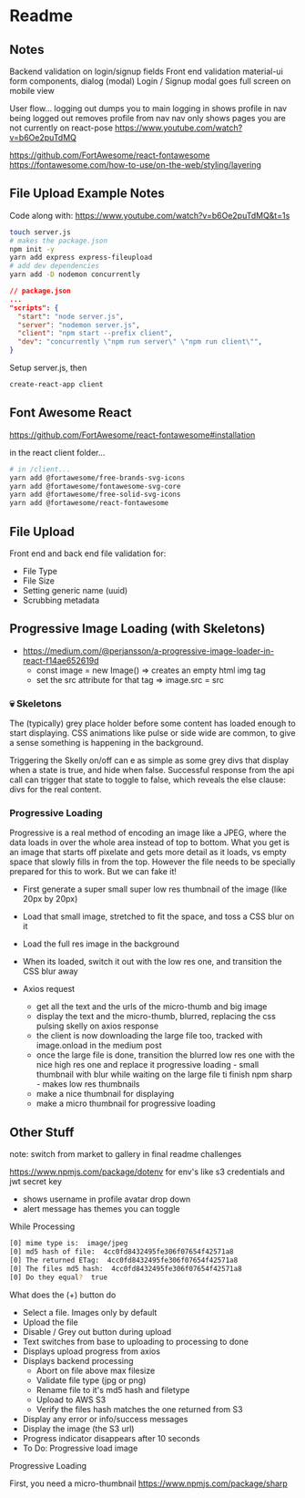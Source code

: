 # Readme

## Notes

Backend validation on login/signup fields
Front end validation
material-ui form components, dialog (modal)
Login / Signup modal goes full screen on mobile view

User flow...
logging out dumps you to main
logging in shows profile in nav
being logged out removes profile from nav
nav only shows pages you are not currently on
react-pose
<https://www.youtube.com/watch?v=b6Oe2puTdMQ>

<https://github.com/FortAwesome/react-fontawesome>
<https://fontawesome.com/how-to-use/on-the-web/styling/layering>

## File Upload Example Notes

Code along with: <https://www.youtube.com/watch?v=b6Oe2puTdMQ&t=1s>

```zsh
touch server.js
# makes the package.json
npm init -y
yarn add express express-fileupload
# add dev dependencies
yarn add -D nodemon concurrently
```

```json
// package.json
...
"scripts": {
  "start": "node server.js",
  "server": "nodemon server.js",
  "client": "npm start --prefix client",
  "dev": "concurrently \"npm run server\" \"npm run client\"",
}
```

Setup server.js, then

```zsh
create-react-app client
```

## Font Awesome React

<https://github.com/FortAwesome/react-fontawesome#installation>

in the react client folder...

```zsh
# in /client...
yarn add @fortawesome/free-brands-svg-icons
yarn add @fortawesome/fontawesome-svg-core
yarn add @fortawesome/free-solid-svg-icons
yarn add @fortawesome/react-fontawesome
```

## File Upload

Front end and back end file validation for:

- File Type
- File Size
- Setting generic name (uuid)
- Scrubbing metadata

## Progressive Image Loading (with Skeletons)

- <https://medium.com/@perjansson/a-progressive-image-loader-in-react-f14ae652619d>
  - const image = new Image() => creates an empty html img tag
  - set the src attribute for that tag => image.src = src
  
### :skull: Skeletons

The (typically) grey place holder before some content has loaded enough to start displaying. CSS animations like pulse or side wide are common, to give a sense something is happening in the background.

Triggering the Skelly on/off can e as simple as some grey divs that display when a state is true, and hide when false. Successful response from the api call can trigger that state to toggle to false, which reveals the else clause: divs for the real content.

### Progressive Loading

Progressive is a real method of encoding an image like a JPEG, where the data loads in over the whole area instead of top to bottom. What you get is an image that starts off pixelate and gets more detail as it loads, vs empty space that slowly fills in from the top. However the file needs to be specially prepared for this to work. But we can fake it!

- First generate a super small super low res thumbnail of the image (like 20px by 20px)
- Load that small image, stretched to fit the space, and toss a CSS blur on it
- Load the full res image in the background
- When its loaded, switch it out with the low res one, and transition the CSS blur away

- Axios request
  - get all the text and the urls of the micro-thumb and big image
  - display the text and the micro-thumb, blurred, replacing the css pulsing skelly on axios response
  - the client is now downloading the large file too, tracked with image.onload in the medium post
  - once the large file is done, transition the blurred low res one with the nice high res one and replace it
progressive loading - small thumbnail with blur while waiting on the large file ti finish
npm sharp - makes low res thumbnails
  - make a nice thumbnail for displaying
  - make a micro thumbnail for progressive loading

## Other Stuff

note: switch from market to gallery in final readme challenges

<https://www.npmjs.com/package/dotenv>
for env's like s3 credentials and jwt secret key

- shows username in profile avatar drop down
- alert message has themes you can toggle

While Processing

```zsh
[0] mime type is:  image/jpeg
[0] md5 hash of file:  4cc0fd8432495fe306f07654f42571a8
[0] The returned ETag:  4cc0fd8432495fe306f07654f42571a8
[0] The files md5 hash:  4cc0fd8432495fe306f07654f42571a8
[0] Do they equal?  true
```

What does the (+) button do

- Select a file. Images only by default
- Upload the file
- Disable / Grey out button during upload
- Text switches from base to uploading to processing to done
- Displays upload progress from axios
- Displays backend processing
  - Abort on file above max filesize
  - Validate file type (jpg or png)
  - Rename file to it's md5 hash and filetype
  - Upload to AWS S3
  - Verify the files hash matches the one returned from S3
- Display any error or info/success messages
- Display the image (the S3 url)
- Progress indicator disappears after 10 seconds
- To Do: Progressive load image

Progressive Loading

First, you need a micro-thumbnail
<https://www.npmjs.com/package/sharp>
